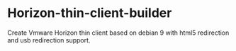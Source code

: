 # Horizon-thin-client-builder
Create Vmware Horizon thin client based on debian 9 with html5 redirection and usb redirection support.
